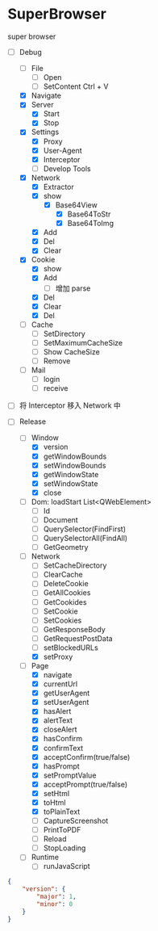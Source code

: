 # SuperBrowser
super browser

- [ ] Debug
  - [ ] File
    - [ ] Open
    - [ ] SetContent Ctrl + V
  - [x] Navigate
  - [x] Server
    - [x] Start
    - [x] Stop
  - [x] Settings
    - [x] Proxy
    - [x] User-Agent
    - [x] Interceptor
    - [ ] Develop Tools
  - [x] Network
    - [x] Extractor
    - [x] show
      - [x] Base64View
        - [x] Base64ToStr
        - [x] Base64ToImg
    - [x] Add
    - [x] Del
    - [x] Clear
  - [x] Cookie
    - [x] show
    - [x] Add 
      - [ ] 增加 parse
    - [x] Del
    - [x] Clear
    - [x] Del
  - [ ] Cache
    - [ ] SetDirectory
    - [ ] SetMaximumCacheSize
    - [ ] Show CacheSize
    - [ ] Remove
  - [ ] Mail
    - [ ] login
    - [ ] receive

- [ ] 将 Interceptor 移入 Network 中



- [ ] Release
  - [ ] Window
    - [x] version
    - [x] getWindowBounds
    - [x] setWindowBounds
    - [x] getWindowState
    - [x] setWindowState
    - [x] close
  - [ ] Dom: loadStart List\<QWebElement>
    - [ ] Id
    - [ ] Document
    - [ ] QuerySelector(FindFirst)
    - [ ] QuerySelectorAll(FindAll)
    - [ ] GetGeometry
  - [ ] Network
    - [ ] SetCacheDirectory
    - [ ] ClearCache
    - [ ] DeleteCookie
    - [ ] GetAllCookies
    - [ ] GetCookides
    - [ ] SetCookie
    - [ ] SetCookies
    - [ ] GetResponseBody
    - [ ] GetRequestPostData
    - [ ] setBlockedURLs
    - [x] setProxy
  - [ ] Page
    - [x] navigate
    - [x] currentUrl
    - [x] getUserAgent
    - [x] setUserAgent
    - [x] hasAlert
    - [x] alertText
    - [x] closeAlert
    - [x] hasConfirm
    - [x] confirmText
    - [x] acceptConfirm(true/false)
    - [x] hasPrompt
    - [x] setPromptValue
    - [x] acceptPrompt(true/false)
    - [x] setHtml
    - [x] toHtml
    - [x] toPlainText
    - [ ] CaptureScreenshot
    - [ ] PrintToPDF
    - [ ] Reload
    - [ ] StopLoading
  - [ ] Runtime
    - [ ] runJavaScript

```json
{
    "version": {
        "major": 1,
        "minor": 0
    }
}
```



